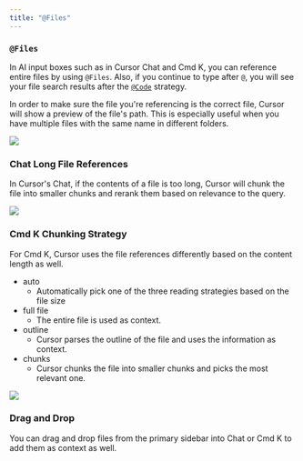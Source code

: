 ```yaml
---
title: "@Files"
---
```


### `@Files`

In AI input boxes such as in Cursor Chat and Cmd K, you can reference entire files by using `@Files`. 
Also, if you continue to type after `@`, you will see your file search results after the [`@Code`](/context/@-symbols/@-code) strategy.



In order to make sure the file you're referencing is the correct file, Cursor will show a preview of the file's path. This is especially useful when you have multiple files with the same name in different folders.

<Frame>
<img src="/images/context/@file.png"/>
</Frame>


### Chat Long File References

In Cursor's Chat, if the contents of a file is too long, Cursor will chunk the file into smaller chunks and rerank them based on relevance to the query.

<Frame>
<img src="/images/context/@file-long-file.png"/>
</Frame>


### Cmd K Chunking Strategy

For Cmd K, Cursor uses the file references differently based on the content length as well.

- auto
  - Automatically pick one of the three reading strategies based on the file size 
- full file
  - The entire file is used as context.
- outline
  - Cursor parses the outline of the file and uses the information as context.
- chunks
  - Cursor chunks the file into smaller chunks and picks the most relevant one.

<Frame>
<img src="/images/context/@file-cmdk.png"/>
</Frame>


### Drag and Drop

You can drag and drop files from the primary sidebar into Chat or Cmd K to add them as context as well.

